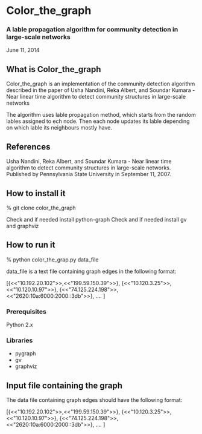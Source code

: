 # Color_the_graph
### A lable propagation algorithm for community detection in large-scale networks

June 11, 2014

## What is Color_the_graph

Color_the_graph is an implementation of the community detection algorithm described in the paper of
Usha Nandini, Reka Albert, and Soundar Kumara - Near linear time algorithm to detect community structures
in large-scale networks

The algorithm uses lable propagation method, which starts from the random lables assigned to ech node.
Then each node updates its lable depending on which lable its neighbours mostly have.


## References
Usha Nandini, Reka Albert, and Soundar Kumara - Near linear time algorithm to detect community structures
in large-scale networks. Published by Pennsylvania State University in September 11, 2007.

## How to install it
% git clone color_the_graph

Check and if needed install python-graph
Check and if needed install gv and graphviz 


## How to run it
% python color_the_grap.py data_file

data_file is a text file containing graph edges in the following format:

[{<<"10.192.20.102">>,<<"199.59.150.39">>},
 {<<"10.120.3.25">>,<<"10.120.10.97">>},
 {<<"74.125.224.198">>,<<"2620:10a:6000:2000::3db">>},
 ....
]


### Prerequisites
Python 2.x

### Libraries
* pygraph
* gv
* graphviz

## Input file containing the graph
The data file containing graph edges should have the following format:

[{<<"10.192.20.102">>,<<"199.59.150.39">>},
 {<<"10.120.3.25">>,<<"10.120.10.97">>},
 {<<"74.125.224.198">>,<<"2620:10a:6000:2000::3db">>},
 ....
]

